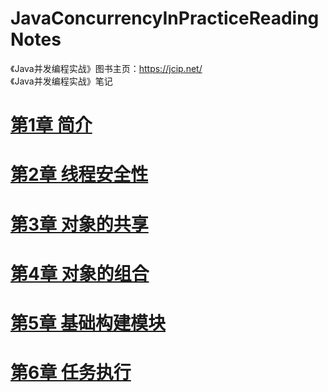 # JavaConcurrencyInPracticeReadingNotes
《Java并发编程实战》图书主页：<https://jcip.net/>  
《Java并发编程实战》笔记
# [第1章 简介](https://github.com/BenYu2021/JavaConcurrencyInPracticeReadingNotes/blob/main/notes/%E7%AC%AC01%E7%AB%A0%20%E7%AE%80%E4%BB%8B.md)
# [第2章 线程安全性](https://github.com/BenYu2021/JavaConcurrencyInPracticeReadingNotes/blob/main/notes/%E7%AC%AC02%E7%AB%A0%20%E7%BA%BF%E7%A8%8B%E5%AE%89%E5%85%A8%E6%80%A7.md)
# [第3章 对象的共享](https://github.com/BenYu2021/JavaConcurrencyInPracticeReadingNotes/blob/main/notes/%E7%AC%AC03%E7%AB%A0%20%E5%AF%B9%E8%B1%A1%E7%9A%84%E5%85%B1%E4%BA%AB.md)
# [第4章 对象的组合](https://github.com/BenYu2021/JavaConcurrencyInPracticeReadingNotes/blob/main/notes/%E7%AC%AC04%E7%AB%A0%20%E5%AF%B9%E8%B1%A1%E7%9A%84%E7%BB%84%E5%90%88.md)
# [第5章 基础构建模块](https://github.com/BenYu2021/JavaConcurrencyInPracticeReadingNotes/blob/main/notes/%E7%AC%AC05%E7%AB%A0%20%E5%9F%BA%E7%A1%80%E6%9E%84%E5%BB%BA%E6%A8%A1%E5%9D%97.md)
# [第6章 任务执行](https://github.com/BenYu2021/JavaConcurrencyInPracticeReadingNotes/blob/main/notes/%E7%AC%AC06%E7%AB%A0%20%E4%BB%BB%E5%8A%A1%E6%89%A7%E8%A1%8C.md)

